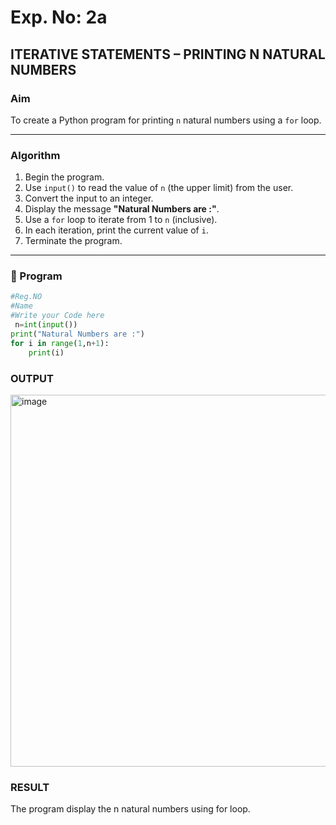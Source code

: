 # Exp. No: 2a  
## ITERATIVE STATEMENTS – PRINTING N NATURAL NUMBERS

###  Aim
To create a Python program for printing `n` natural numbers using a `for` loop.

---

###  Algorithm

1. Begin the program.
2. Use `input()` to read the value of `n` (the upper limit) from the user.
3. Convert the input to an integer.
4. Display the message **"Natural Numbers are :"**.
5. Use a `for` loop to iterate from 1 to `n` (inclusive).
6. In each iteration, print the current value of `i`.
7. Terminate the program.

---

### 🧾 Program

```python
#Reg.NO
#Name
#Write your Code here
 n=int(input())
print("Natural Numbers are :")
for i in range(1,n+1):
    print(i)
```
### OUTPUT
<img width="914" height="595" alt="image" src="https://github.com/user-attachments/assets/75b9cbcb-34aa-4771-9090-06863c71bf2c" />

### RESULT
The program display the n natural numbers using for loop.

